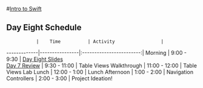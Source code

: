 #[Intro to Swift](https://github.com/upperlinecode/intro-to-swift)
## Day Eight Schedule
 	           |	Time          | Activity                 |
-------------|----------------|:------------------------:|
 Morning	   |  9:00 - 9:30   | [Day Eight Slides]()<br>[Day 7 Review]()
        	   |  9:30 - 11:00  | Table Views Walkthrough
             |  11:00 - 12:00 | Table Views Lab 
 Lunch       |  12:00 - 1:00 | Lunch
 Afternoon   |  1:00 - 2:00  | Navigation Controllers 
             |  2:00 - 3:00  | Project Ideation!

